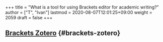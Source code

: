 +++
title = "What is a tool for using Brackets editor for academic writing?"
author = ["T", "Ivan"]
lastmod = 2020-08-07T12:01:25+09:00
weight = 2059
draft = false
+++

## [Brackets Zotero](https://baig.github.io/brackets-zotero/) {#brackets-zotero}
